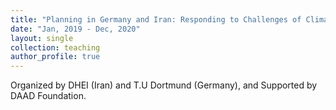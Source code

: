 ```yaml
---
title: "Planning in Germany and Iran: Responding to Challenges of Climate Change through Intercultural Dialogue"
date: "Jan, 2019 - Dec, 2020"
layout: single
collection: teaching
author_profile: true
---
```


Organized by DHEI (Iran) and T.U Dortmund (Germany), and Supported by DAAD Foundation.
